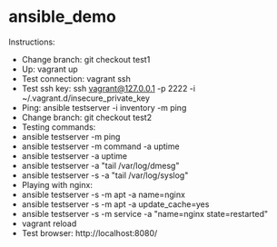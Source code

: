 # ansible_demo
Instructions:
* Change branch: git checkout test1
* Up: vagrant up
* Test connection: vagrant ssh
* Test ssh key: ssh vagrant@127.0.0.1 -p 2222 -i ~/.vagrant.d/insecure_private_key
* Ping: ansible testserver -i inventory -m ping
* Change branch: git checkout test2
* Testing commands:
 * ansible testserver -m ping
 * ansible testserver -m command -a uptime
 * ansible testserver -a uptime
 * ansible testserver -a "tail /var/log/dmesg"
 * ansible testserver -s -a "tail /var/log/syslog"
* Playing with nginx:
 * ansible testserver -s -m apt -a name=nginx
 * ansible testserver -s -m apt -a update_cache=yes
 * ansible testserver -s -m service -a "name=nginx state=restarted"
 * vagrant reload
 * Test browser: http://localhost:8080/
